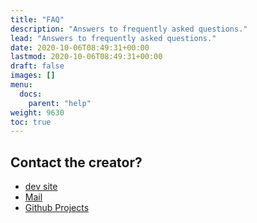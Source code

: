 ```yaml
---
title: "FAQ"
description: "Answers to frequently asked questions."
lead: "Answers to frequently asked questions."
date: 2020-10-06T08:49:31+00:00
lastmod: 2020-10-06T08:49:31+00:00
draft: false
images: []
menu:
  docs:
    parent: "help"
weight: 9630
toc: true
---
```

## Contact the creator?

- [dev site](https://puneetxp.github.io)
- [Mail](mailto:puneetsharma9@hotmail.com)
- [Github Projects](https://github.com/puneetxp)
